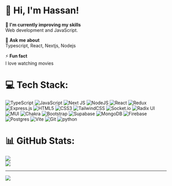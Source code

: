 # 👋 Hi, I'm Hassan!

🔭 **I'm currently improving my skills**  
Web development and JavaScript.  

💬 **Ask me about**  
Typescript, React, Nextjs, Nodejs

⚡ **Fun fact**  
I love watching movies

# 💻 Tech Stack:
![TypeScript](https://img.shields.io/badge/typescript-%23007ACC.svg?style=for-the-badge&logo=typescript&logoColor=white) ![JavaScript](https://img.shields.io/badge/javascript-%23323330.svg?style=for-the-badge&logo=javascript&logoColor=%23F7DF1E) ![Next JS](https://img.shields.io/badge/Next-black?style=for-the-badge&logo=next.js&logoColor=white) ![NodeJS](https://img.shields.io/badge/node.js-6DA55F?style=for-the-badge&logo=node.js&logoColor=white) ![React](https://img.shields.io/badge/react-%2320232a.svg?style=for-the-badge&logo=react&logoColor=%2361DAFB) ![Redux](https://img.shields.io/badge/redux-%23593d88.svg?style=for-the-badge&logo=redux&logoColor=white) ![Express.js](https://img.shields.io/badge/express.js-%23404d59.svg?style=for-the-badge&logo=express&logoColor=%2361DAFB) ![HTML5](https://img.shields.io/badge/html5-%23E34F26.svg?style=for-the-badge&logo=html5&logoColor=white) ![CSS3](https://img.shields.io/badge/css3-%231572B6.svg?style=for-the-badge&logo=css3&logoColor=white) ![TailwindCSS](https://img.shields.io/badge/tailwindcss-%2338B2AC.svg?style=for-the-badge&logo=tailwind-css&logoColor=white) ![Socket.io](https://img.shields.io/badge/Socket.io-black?style=for-the-badge&logo=socket.io&badgeColor=010101) ![Radix UI](https://img.shields.io/badge/radix%20ui-161618.svg?style=for-the-badge&logo=radix-ui&logoColor=white) ![MUI](https://img.shields.io/badge/MUI-%230081CB.svg?style=for-the-badge&logo=mui&logoColor=white) ![Chakra](https://img.shields.io/badge/chakra-%234ED1C5.svg?style=for-the-badge&logo=chakraui&logoColor=white) ![Bootstrap](https://img.shields.io/badge/bootstrap-%238511FA.svg?style=for-the-badge&logo=bootstrap&logoColor=white) ![Supabase](https://img.shields.io/badge/Supabase-3ECF8E?style=for-the-badge&logo=supabase&logoColor=white)  ![MongoDB](https://img.shields.io/badge/MongoDB-%234ea94b.svg?style=for-the-badge&logo=mongodb&logoColor=white) ![Firebase](https://img.shields.io/badge/firebase-%23039BE5.svg?style=for-the-badge&logo=firebase) ![Postgres](https://img.shields.io/badge/postgres-%23316192.svg?style=for-the-badge&logo=postgresql&logoColor=white) ![Vite](https://img.shields.io/badge/vite-%23646CFF.svg?style=for-the-badge&logo=vite&logoColor=white) ![Git](https://img.shields.io/badge/git-%23F05033.svg?style=for-the-badge&logo=git&logoColor=white) ![python](https://img.shields.io/badge/python-%230081CB.svg??style=for-the-badge&logo=python&logoColor=white)
# 📊 GitHub Stats:
![](https://nirzak-streak-stats.vercel.app/?user=hassan524&theme=dark&hide_border=false)<br/>
![](https://github-readme-stats.vercel.app/api/top-langs/?username=hassan524&theme=dark&hide_border=false&include_all_commits=false&count_private=false&layout=compact)

---
[![](https://visitcount.itsvg.in/api?id=hassan524&icon=0&color=0)](https://visitcount.itsvg.in)

<!-- Proudly created with GPRM ( https://gprm.itsvg.in ) -->
